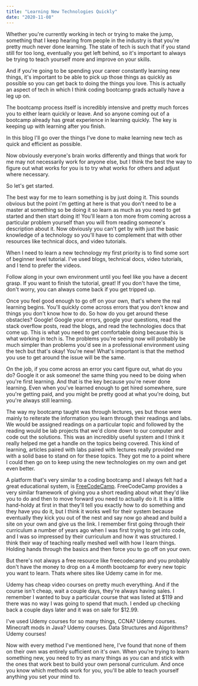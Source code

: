 ```yaml
---
title: "Learning New Technologies Quickly"
date: "2020-11-08"
---
```


Whether you're currently working in tech or trying to make the jump, something that I keep hearing from people in the industry is that you're pretty much never done learning. The state of tech is such that if you stand still for too long, eventually you get left behind, so it's important to always be trying to teach yourself more and improve on your skills.

And if you're going to be spending your career constantly learning new things, it's important to be able to pick up those things as quickly as possible so you can get back to doing the things you love. This is actually an aspect of tech in which I think coding bootcamp grads actually have a leg up on.

The bootcamp process itself is incredibly intensive and pretty much forces you to either learn quickly or leave. And so anyone coming out of a bootcamp already has great experience in learning quickly. The key is keeping up with learning after you finish.

In this blog I'll go over the things I've done to make learning new tech as quick and efficient as possible.

Now obviously everyone's brain works differently and things that work for me may not necessarily work for anyone else, but I think the best the way to figure out what works for you is to try what works for others and adjust where necessary.

So let's get started.

The best way for me to learn something is by just doing it. This sounds obvious but the point i'm getting at here is that you don't need to be a master at something so be doing it so learn as much as you need to get started and then start doing it! You'll learn a ton more from coming across a particular problem yourself than you will from reading someone's description about it. Now obviously you can't get by with just the basic knowledge of a technology so you'll have to complement that with other resources like technical docs, and video tutorials.

When I need to learn a new technology my first priority is to find some sort of beginner level tutorial. I've used blogs, technical docs, video tutorials, and I tend to prefer the videos.

Follow along in your own environment until you feel like you have a decent grasp. If you want to finish the tutorial, great! If you don't have the time, don't worry, you can always come back if you get tripped up.

Once you feel good enough to go off on your own, that's where the real learning begins. You'll quickly come across errors that you don't know and things you don't know how to do. So how do you get around these obstacles? Google! Google your errors, google your questions, read the stack overflow posts, read the blogs, and read the technologies docs that come up. This is what you need to get comfortable doing because this is what working in tech is. The problems you're seeing now will probably be much simpler than problems you'd see in a professional environment using the tech but that's okay! You're new! What's important is that the method you use to get around the issue will be the same.

On the job, if you come across an error you cant figure out, what do you do? Google it or ask someone! the same thing you need to be doing when you're first learning. And that is the key because you're never done learning. Even when you've learned enough to get hired somewhere, sure you're getting paid, and you might be pretty good at what you're doing, but you're always still learning.

The way my bootcamp taught was through lectures, yes but those were mainly to reiterate the information you learn through their readings and labs. We would be assigned readings on a particular topic and followed by the reading would be lab projects that we'd clone down to our computer and code out the solutions. This was an incredibly useful system and I think it really helped me get a handle on the topics being covered. This kind of learning, articles paired with labs paired with lectures really provided me with a solid base to stand on for these topics. They got me to a point where I could then go on to keep using the new technologies on my own and get even better.

A platform that's very similar to a coding bootcamp and I always felt had a great educational system, is [FreeCodeCamp](https://freecodecamp.org). FreeCodeCamp provides a very similar framework of giving you a short reading about what they'd like you to do and then to move forward you need to actually do it. It is a little hand-holdy at first in that they'll tell you exactly how to do something and they have you do it, but I think it works well for their system because eventually they kick you out of the nest and say now go ahead and build a site on your own and give us the link. I remember first going through their curriculum a number of years ago when I was first trying to get into code, and I was so impressed by their curriculum and how it was structured. I think their way of teaching really meshed well with how I learn things. Holding hands through the basics and then force you to go off on your own.

But there's not always a free resource like freecodecamp and you probably don't have the money to drop on a 4 month bootcamp for every new topic you want to learn. Thats where sites like Udemy came in for me.

Udemy has cheap video courses on pretty much everything. And if the course isn't cheap, wait a couple days, they're always having sales. I remember I wanted to buy a particular course that was listed at $119 and there was no way I was going to spend that much. I ended up checking back a couple days later and it was on sale for $12.99.

I've used Udemy courses for so many things, CCNA? Udemy courses. Minecraft mods in Java? Udemy courses. Data Structures and Algorithms? Udemy courses!

Now with every method I've mentioned here, I've found that none of them on their own was entirely sufficient on it's own. When you're trying to learn something new, you need to try as many things as you can and stick with the ones that work best to build your own personal curriculum. And once you know which methods work for you, you'll be able to teach yourself anything you set your mind to.
